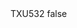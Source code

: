 <?xml version="1.0" encoding="UTF-8"?>
<CustomMetadata xmlns="http://soap.sforce.com/2006/04/metadata">
    <label>TXU532</label>
    <protected>false</protected>
</CustomMetadata>
